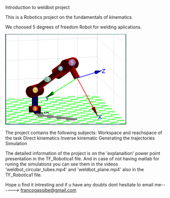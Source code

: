 Introduction to weldbot project


This is a Robotics project on the fundamentals of kinematics. 

We choosed 5 degrees of freedom Robot for welding aplications.
    
![](Capture.PNG)

The project contains the following subjects:
    Workspace and reachspace of the task
    Direct kinematics
    Inverse kinematic
    Generating the trajectories
    Simulation
     
   The detailed information of the project is on the  'explanaition'  power point presentation
   in the TF_Robotica1 file.
   And in case of not having matlab for runing the simulations 
   you can see them in the videos 'weldbot_circular_tubes.mp4' and  'weldbot_plane.mp4' also in the 
   TF_Robotica1 file.
    
   Hope u find it intresting and if u have any doubts dont hesitate to email me------> francogassibe@gmail.com
